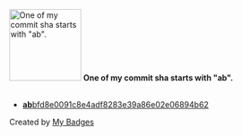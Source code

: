 <img src="https://my-badges.github.io/my-badges/ab-commit.png" alt="One of my commit sha starts with &quot;ab&quot;." title="One of my commit sha starts with &quot;ab&quot;." width="128">
<strong>One of my commit sha starts with &quot;ab&quot;.</strong>
<br><br>

- <a href="https://github.com/okp4/actions/commit/abbfd8e0091c8e4adf8283e39a86e02e06894b62"><strong>ab</strong>bfd8e0091c8e4adf8283e39a86e02e06894b62</a>


Created by <a href="https://github.com/my-badges/my-badges">My Badges</a>